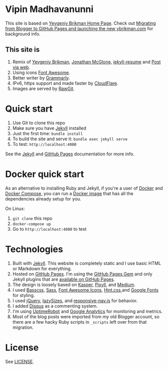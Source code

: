 # Vipin Madhavanunni

This site is based on [Yevgeniy Brikman Home Page](http://www.ybrikman.com).
Check out [Migrating from Blogger to GitHub Pages and launching the new ybrikman.com](http://www.ybrikman.com/writing/2015/04/20/migrating-from-blogger-to-github-pages/) for background info.

## This site is 

1. Remix of [Yevgeniy Brikman](http://www.ybrikman.com), 
[Jonathan McGlone](http://jmcglone.com/), 
[jekyll-resume](https://github.com/philipithomas/jekyll-resume) 
and [Post via web](https://github.com/vrypan/jekyll-post-via-web).
1. Using icons [Font Awesome](http://fortawesome.github.io/Font-Awesome/).
1. Better writer by [Grammarly](https://app.grammarly.com/).
1. IPv6, https support and made faster by [CloudFlare](https://www.cloudflare.com/).
1. Images are served by [RawGit](http://rawgit.com/).

# Quick start

1. Use Git to clone this repo
1. Make sure you have [Jekyll](http://jekyllrb.com/docs/installation/) installed
1. Just the first time: `bundle install`
1. To build the site and serve it: `bundle exec jekyll serve`
1. To test: `http://localhost:4000`

See the [Jekyll](http://jekyllrb.com/) and [GitHub Pages](https://pages.github.com/)
documentation for more info.

# Docker quick start

As an alternative to installing Ruby and Jekyll, if you're a user of
[Docker](https://www.docker.com/) and [Docker Compose](https://docs.docker.com/compose/), 
you can run a [Docker image](https://hub.docker.com/r/thekkedam/vm/)
 that has all the dependencies already setup for you.

On Linux:

1. `git clone` this repo
2. `docker-compose up`
3. Go to `http://localhost:4000` to test 

# Technologies

1. Built with [Jekyll](http://jekyllrb.com/). This website is completely static
   and I use basic HTML or Markdown for everything.
1. Hosted on [GitHub Pages](https://pages.github.com/). I'm using the 
   [GitHub Pages Gem](https://help.github.com/articles/using-jekyll-with-pages/)
   and only Jekyll plugins that are 
   [available on GitHub Pages](https://help.github.com/articles/repository-metadata-on-github-pages/).
1. The design is loosely based on [Kasper](https://github.com/rosario/kasper),
   [Pixyll](http://pixyll.com/), and [Medium](https://medium.com/).
1. I used [Basscss](http://www.basscss.com/), [Sass](http://sass-lang.com/),
   [Font Awesome Icons](http://fortawesome.github.io/Font-Awesome/icons/),
   [Hint.css](http://kushagragour.in/lab/hint/),and 
   [Google Fonts](https://www.google.com/fonts) for styling.
1. I used [jQuery](https://jquery.com/), [lazySizes](http://afarkas.github.io/lazysizes/), 
   and [responsive-nav.js](http://responsive-nav.com/) for behavior.
1. I added [Disqus](https://disqus.com/websites/) as a commenting system.
1. I'm using [UptimeRobot](http://uptimerobot.com/) and 
   [Google Analytics](http://www.google.com/analytics/) for monitoring and
   metrics.
1. Most of the blog posts were imported from my old Blogger account, so there 
   are a few hacky Ruby scripts in `_scripts` left over from that migration.

# License

See [LICENSE](http://vm.thekkedam.org/LICENSE/).
